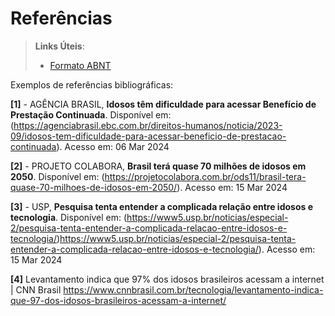 # Referências

> **Links Úteis**:
> - [Formato ABNT](https://www.normastecnicas.com/referencias/)

Exemplos de referências bibliográficas:

**[1]** - AGÊNCIA BRASIL, **Idosos têm dificuldade para acessar Benefício de Prestação Continuada**. Disponível em: (https://agenciabrasil.ebc.com.br/direitos-humanos/noticia/2023-09/idosos-tem-dificuldade-para-acessar-beneficio-de-prestacao-continuada). Acesso em: 06 Mar 2024

**[2]** - PROJETO COLABORA, **Brasil terá quase 70 milhões de idosos em 2050**. Disponível em: (https://projetocolabora.com.br/ods11/brasil-tera-quase-70-milhoes-de-idosos-em-2050/).
Acesso em: 15 Mar 2024

**[3]** - USP, **Pesquisa tenta entender a complicada relação entre idosos e tecnologia**. Disponível em: (https://www5.usp.br/noticias/especial-2/pesquisa-tenta-entender-a-complicada-relacao-entre-idosos-e-tecnologia/)https://www5.usp.br/noticias/especial-2/pesquisa-tenta-entender-a-complicada-relacao-entre-idosos-e-tecnologia/).
Acesso em: 15 Mar 2024

**[4]** Levantamento indica que 97% dos idosos brasileiros acessam a internet | CNN Brasil https://www.cnnbrasil.com.br/tecnologia/levantamento-indica-que-97-dos-idosos-brasileiros-acessam-a-internet/

